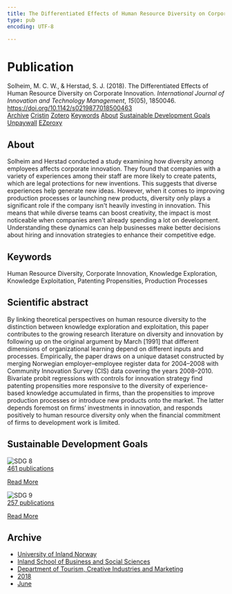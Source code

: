 ```yaml
---
title: The Differentiated Effects of Human Resource Diversity on Corporate Innovation
type: pub
encoding: UTF-8

---
```

<h1>Publication</h1>
<article id="csl-bib-container-IGTXW4WX" class="csl-bib-container">
  <div class="csl-bib-body"> <div class="csl-entry">Solheim, M. C. W., &#38; Herstad, S. J. (2018). The Differentiated Effects of Human Resource Diversity on Corporate Innovation. <i>International Journal of Innovation and Technology Management</i>, <i>15</i>(05), 1850046. <a href="https://doi.org/10.1142/s0219877018500463">https://doi.org/10.1142/s0219877018500463</a></div> </div>
  <div class="csl-bib-buttons">
    <a href="#taxonomy-article-IGTXW4WX" alt="archive" class="csl-bib-button">Archive</a>
    <a href="https://app.cristin.no/results/show.jsf?id=1593603" alt="Cristin" class="csl-bib-button">Cristin</a>
    <a href="http://zotero.org/groups/5881554/items/IGTXW4WX" alt="Zotero" class="csl-bib-button">Zotero</a>
    <a href="#keywords-article-IGTXW4WX" alt="keywords" class="csl-bib-button">Keywords</a>
    <a href="#about-article-IGTXW4WX" alt="about_pub" class="csl-bib-button">About</a>
    <a href="#sdg-article-IGTXW4WX" alt="sdg" class="csl-bib-button">Sustainable Development Goals</a>
    <a href="https://doi.org/10.1142/s0219877018500463" alt="Unpaywall" class="csl-bib-button">Unpaywall</a>
    <a href="https://doi.org/10.1142/s0219877018500463" alt="EZproxy" class="csl-bib-button">EZproxy</a>
  </div>
  <div id="csl-bib-meta-container-IGTXW4WX"></div>
</article>
<div id="csl-bib-meta-IGTXW4WX" class="csl-bib-meta">
  <article id="about-article-IGTXW4WX" class="about_pub-article">
    <h1>About</h1>
    Solheim and Herstad conducted a study examining how diversity among employees affects corporate innovation. They found that companies with a variety of experiences among their staff are more likely to create patents, which are legal protections for new inventions. This suggests that diverse experiences help generate new ideas. However, when it comes to improving production processes or launching new products, diversity only plays a significant role if the company isn't heavily investing in innovation. This means that while diverse teams can boost creativity, the impact is most noticeable when companies aren't already spending a lot on development. Understanding these dynamics can help businesses make better decisions about hiring and innovation strategies to enhance their competitive edge.
  </article>
  <article id="keywords-article-IGTXW4WX" class="keywords-article">
    <h1>Keywords</h1>
    Human Resource Diversity, Corporate Innovation, Knowledge Exploration, Knowledge Exploitation, Patenting Propensities, Production Processes
  </article>
  <article id="abstract-article-IGTXW4WX" class="abstract-article">
    <h1>Scientific abstract</h1>
    By linking theoretical perspectives on human resource diversity to the distinction between knowledge exploration and exploitation, this paper contributes to the growing research literature on diversity and innovation by following up on the original argument by March [1991] that different dimensions of organizational learning depend on different inputs and processes. Empirically, the paper draws on a unique dataset constructed by merging Norwegian employer–employee register data for 2004–2008 with Community Innovation Survey (CIS) data covering the years 2008–2010. Bivariate probit regressions with controls for innovation strategy find patenting propensities more responsive to the diversity of experience-based knowledge accumulated in firms, than the propensities to improve production processes or introduce new products onto the market. The latter depends foremost on firms’ investments in innovation, and responds positively to human resource diversity only when the financial commitment of firms to development work is limited.
  </article>
  <article id="sdg-article-IGTXW4WX" class="sdg-article">
    <h1>Sustainable Development Goals</h1>
    <div class="sdg-container"><div id="sdg8" class="sdg">
        <img src="{{< params subfolder >}}images/sdg/sdg08_en.png" class="image" alt="SDG 8">
        <div class="sdg-overlay">
          <a href="{{< params subfolder >}}en/archive/?sdg=8#archive" class="sdg-publication-count"><span>461</span> publications</a>
          <p><a href="https://sdgs.un.org/goals/goal8" class="sdg-read-more">Read More</a></p>
        </div>
      </div> <div id="sdg9" class="sdg">
        <img src="{{< params subfolder >}}images/sdg/sdg09_en.png" class="image" alt="SDG 9">
        <div class="sdg-overlay">
          <a href="{{< params subfolder >}}en/archive/?sdg=9#archive" class="sdg-publication-count"><span>257</span> publications</a>
          <p><a href="https://sdgs.un.org/goals/goal9" class="sdg-read-more">Read More</a></p>
        </div>
      </div></div>
  </article>
  <article id="taxonomy-article-IGTXW4WX" class="taxonomy-article">
    <h1>Archive</h1>
    <ul>
      <li><a href="{{< params subfolder >}}en/archive/?key=3DCRN523">University of Inland Norway</a></li>
      <li><a href="{{< params subfolder >}}en/archive/?key=DU8Q9LN9">Inland School of Business and Social Sciences</a></li>
      <li><a href="{{< params subfolder >}}en/archive/?key=HTIZLGPZ">Department of Tourism, Creative Industries and Marketing</a></li>
      <li><a href="{{< params subfolder >}}en/archive/?key=E7U487S5">2018</a></li>
      <li><a href="{{< params subfolder >}}en/archive/?key=LFUWFU3P">June</a></li>
    </ul>
  </article>
</div>
